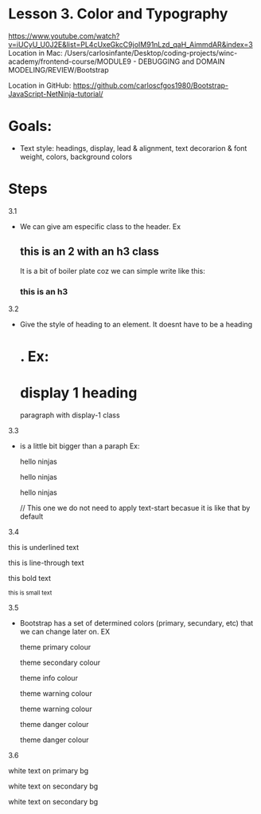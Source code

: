 # Lesson 3. Color and Typography
https://www.youtube.com/watch?v=iUCyU_U0J2E&list=PL4cUxeGkcC9joIM91nLzd_qaH_AimmdAR&index=3
Location in Mac:
/Users/carlosinfante/Desktop/coding-projects/winc-academy/frontend-course/MODULE9 - DEBUGGING and DOMAIN MODELING/REVIEW/Bootstrap

Location in GitHub:
https://github.com/carloscfgos1980/Bootstrap-JavaScript-NetNinja-tutorial/

# Goals:
- Text style: headings, display, lead & alignment, text decorarion & font weight, colors, background colors
  
# Steps
3.1 <!--  heading tags -->
* We can give am especific class to the header. Ex
     <h2 class="h3">this is an 2 with an h3 class</h2>
   It is a bit of boiler plate coz we can simple write like this:
     <h3>this is an h3</h3>

3.2 <!-- display headings -->
* Give the style of heading to an element. It doesnt have to be a heading <h1>. Ex:
   <h1 class="display-1">display 1 heading</h1>
   <p class="display-1">paragraph with display-1 class</p>

3.3 <!-- lead text & alignment -->
* is a little bit bigger than a paraph
   Ex:
  <p class="lead text-center">hello ninjas</p>
  <p class="lead text-end">hello ninjas</p>
  <p class="lead text-start">hello ninjas</p> // This one we do not need to apply text-start becasue it is like that by default

3.4 <!-- text decoration & font weight -->
  <p class="text-decoration-underline">this is underlined text</p>
  <p class="text-decoration-line-through">this is line-through text</p>
  <p class="fw-bold">this bold text</p>
  <small>this is small text</small>

3.5 <!-- text colours -->
* Bootstrap has a set of determined colors (primary, secundary, etc) that we can change later on. EX
  <p class="text-primary">theme primary colour</p>
  <p class="text-secondary">theme secondary colour</p>
  <p class="text-info">theme info colour</p>
  <p class="text-warning">theme warning colour</p>
  <p class="text-success">theme warning colour</p>
  <p class="text-danger">theme danger colour</p>
  <p class="text-muted">theme danger colour</p>

3.6 <!-- bg colors -->
  <p class="text-white bg-primary">white text on primary bg</p>
  <p class="text-white bg-secondary">white text on secondary bg</p>
  <p class="text-light bg-danger">white text on secondary bg</p>
